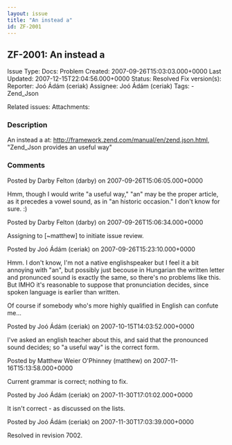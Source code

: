 ```yaml
---
layout: issue
title: "An instead a"
id: ZF-2001
---
```


ZF-2001: An instead a
---------------------

 Issue Type: Docs: Problem Created: 2007-09-26T15:03:03.000+0000 Last Updated: 2007-12-15T22:04:56.000+0000 Status: Resolved Fix version(s): 
 Reporter:  Joó Ádám (ceriak)  Assignee:  Joó Ádám (ceriak)  Tags: - Zend\_Json
 
 Related issues: 
 Attachments: 
### Description

An instead a at: <http://framework.zend.com/manual/en/zend.json.html>, "Zend\_Json provides an useful way"

 

 

### Comments

Posted by Darby Felton (darby) on 2007-09-26T15:06:05.000+0000

Hmm, though I would write "a useful way," "an" may be the proper article, as it precedes a vowel sound, as in "an historic occasion." I don't know for sure. :)

 

 

Posted by Darby Felton (darby) on 2007-09-26T15:06:34.000+0000

Assigning to [~matthew] to initiate issue review.

 

 

Posted by Joó Ádám (ceriak) on 2007-09-26T15:23:10.000+0000

Hmm. I don't know, I'm not a native englishspeaker but I feel it a bit annoying with "an", but possibly just becouse in Hungarian the written letter and pronunced sound is exactly the same, so there's no problems like this. But IMHO it's reasonable to suppose that pronunciation decides, since spoken language is earlier than written.

Of course if somebody who's more highly qualified in English can confute me...

 

 

Posted by Joó Ádám (ceriak) on 2007-10-15T14:03:52.000+0000

I've asked an english teacher about this, and said that the pronounced sound decides; so "a useful way" is the correct form.

 

 

Posted by Matthew Weier O'Phinney (matthew) on 2007-11-16T15:13:58.000+0000

Current grammar is correct; nothing to fix.

 

 

Posted by Joó Ádám (ceriak) on 2007-11-30T17:01:02.000+0000

It isn't correct - as discussed on the lists.

 

 

Posted by Joó Ádám (ceriak) on 2007-11-30T17:03:39.000+0000

Resolved in revision 7002.

 

 